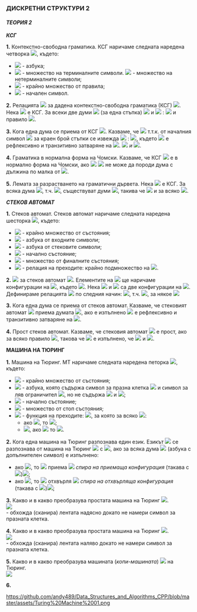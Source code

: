 ### ДИСКРЕТНИ СТРУКТУРИ 2
#### *ТЕОРИЯ 2*

***КСГ***

**1.** Контекстно-свободна граматика. КСГ наричаме следната наредена четворка <img src="https://latex.codecogs.com/svg.latex?\Large&space;G=<V,\sum{,}R,S>">, където:<br>
- <img src="https://latex.codecogs.com/svg.latex?\Large&space;V"> - азбука;
- <img src="https://latex.codecogs.com/svg.latex?\Large&space;\sum\subseteq{V}"> - множество на терминалните символи. <img src="https://latex.codecogs.com/svg.latex?\Large&space;V\setminus\sum"> - множество на нетерминалните символи;
- <img src="https://latex.codecogs.com/svg.latex?\Large&space;R\subseteq(V\setminus\sum)\times{V^{\ast}}"> - крайно множество от правила;
- <img src="https://latex.codecogs.com/svg.latex?\Large&space;S\in{V\setminus{\sum}}"> - начален символ.

**2.** Релацията <img src="https://latex.codecogs.com/svg.latex?\Large&space;\Rightarrow_G"> за дадена контекстно-свободна граматика (КСГ) <img src="https://latex.codecogs.com/svg.latex?\Large&space;G">.<br>Нека <img src="https://latex.codecogs.com/svg.latex?\Large&space;G=<V,\sum{,},R,S>"> е КСГ. За всеки две думи <img src="https://latex.codecogs.com/svg.latex?\Large&space;u,v\in{V^{\ast}}:{\;}u\Rightarrow_Gv"> (за една стъпка) <img src="https://latex.codecogs.com/svg.latex?\Large&space;\stackrel{\text{def.}}{\Leftrightarrow}\exists{x,y\in{V^{\ast}}}"> и <img src="https://latex.codecogs.com/svg.latex?\Large&space;A\in{V\setminus{\sum}}"> : <img src="https://latex.codecogs.com/svg.latex?\Large&space;v=xv'y,{\;}u=xAy"> и правило <img src="https://latex.codecogs.com/svg.latex?\Large&space;A\rightarrow_Gv'">.

**3.** Кога една дума се приема от КСГ <img src="https://latex.codecogs.com/svg.latex?\Large&space;\big(w\in{L(G)\big)}">. Казваме, че <img src="https://latex.codecogs.com/svg.latex?\Large&space;w\in{L(G)}"> т.т.к. от началния символ <img src="https://latex.codecogs.com/svg.latex?\Large&space;S"> за краен брой стъпки се извежда <img src="https://latex.codecogs.com/svg.latex?\Large&space;w"> : <img src="https://latex.codecogs.com/svg.latex?\Large&space;S\Rightarrow_G^{\ast}w">, където <img src="https://latex.codecogs.com/svg.latex?\Large&space;\Rightarow_G^{\ast}"> е рефлексивно и транзитивно затваряне на <img src="https://latex.codecogs.com/svg.latex?\Large&space;\Rightarow_G">. <img src="https://latex.codecogs.com/svg.latex?\Large&space;\big(L(G)=\{w|S\Rightarow_G^{\ast}w"> *и* <img src="https://latex.codecogs.com/svg.latex?\Large&space;w\in{\sum\ast}\}\big)">.

**4.** Граматика в нормална форма на Чомски. Казваме, че КСГ <img src="https://latex.codecogs.com/svg.latex?\Large&space;G=<V,\sum{,}R,S>"> е в нормално форма на Чомски, ако <img src="https://latex.codecogs.com/svg.latex?\Large&space;R\subseteq{(V\setminus{\sum})\times{V^2}}"> <img src="https://latex.codecogs.com/svg.latex?\Large&space;\big(G"> не може да породи дума с дължина по малка от <img src="https://latex.codecogs.com/svg.latex?\Large&space;2\big)">.

**5.** Лемата за разрастването на граматични дървета. Нека <img src="https://latex.codecogs.com/svg.latex?\Large&space;G=<V,\sum{,}R,S>"> е КСГ. За всяка дума <img src="https://latex.codecogs.com/svg.latex?\Large&space;w\in{L(G)}">, т.ч. <img src="https://latex.codecogs.com/svg.latex?\Large&space;|w|>\Phi(G)^{|V\setminus{\sum}|}">, съществуват думи <img src="https://latex.codecogs.com/svg.latex?\Large&space;u,v,x,y,z">, такива че <img src="https://latex.codecogs.com/svg.latex?\Large&space;w=u\cdot{v}\cdot{x}\cdot{y}\cdot{z},{\;}v\cdot{y}\neq\epsilon"> и за всяко <img src="https://latex.codecogs.com/svg.latex?\Large&space;i\in{\mathbb{N}_0}:{\;}u\cdot{v^i}\cdot{x\cdot{y^i}}\cdot{z}\in{L(G)}">.

***СТЕКОВ АВТОМАТ***

**1.** Стеков автомат. Стеков автомат наричаме следната наредена шесторка <img src="https://latex.codecogs.com/svg.latex?\Large&space;M=<K,\sum{,}\Gamma{,\Delta},s,F>">, където:
- <img src="https://latex.codecogs.com/svg.latex?\Large&space;K"> - крайно множество от състояния;
- <img src="https://latex.codecogs.com/svg.latex?\Large&space;\sum"> - азбука от входните символи;
- <img src="https://latex.codecogs.com/svg.latex?\Large&space;\Gamma"> - азбука от стековите символи;
- <img src="https://latex.codecogs.com/svg.latex?\Large&space;s\in{K}"> - начално състояние;
- <img src="https://latex.codecogs.com/svg.latex?\Large&space;F\subseteq{K}"> - множество от финалните състояния;
- <img src="https://latex.codecogs.com/svg.latex?\Large&space;\Delta"> - релация на преходите: крайно подмножество на <img src="https://latex.codecogs.com/svg.latex?\Large&space;\bigg(K\times{\big(\sum\cup}\{\epsilon\}\big)\times{\Gamma^{\ast}}\bigg)\times\big(K\times{\Gamma^{\ast}}\big)">.

**2.** <img src="https://latex.codecogs.com/svg.latex?\Large&space;\vdash_M"> за стеков автомат <img src="https://latex.codecogs.com/svg.latex?\Large&space;M">. Елементите на <img src="https://latex.codecogs.com/svg.latex?\Large&space;K\times{\sum\ast}\times\Gamma\ast"> ще наричаме конфигурации на <img src="https://latex.codecogs.com/svg.latex?\Large&space;M">, където <img src="https://latex.codecogs.com/svg.latex?\Large&space;M=<K,\sum{,}\Gamma{,\Delta},s,F>">. Нека <img src="https://latex.codecogs.com/svg.latex?\Large&space;(p,u,\alpha)"> и <img src="https://latex.codecogs.com/svg.latex?\Large&space;(q,v,\gamma)"> са две конфигурации на <img src="https://latex.codecogs.com/svg.latex?\Large&space;M">. Дефинираме релацията <img src="https://latex.codecogs.com/svg.latex?\Large&space;\vdash_M"> по следния начин: <img src="https://latex.codecogs.com/svg.latex?\Large&space;(p,u,\alpha)\vdash{(q,v,\gamma)}\stackrel{\text{def.}}{\Leftrightarrow}\exists{\big((p,a,\beta),(q,\delta)\big)}\in\Delta">, т.ч. <img src="https://latex.codecogs.com/svg.latex?\Large&space;u=a\cdot{v},{\;}\alpha{=\beta\cdot{\eta},{\;}\gamma{=\delta\cdot\eta}}">, за някое <img src="https://latex.codecogs.com/svg.latex?\Large&space;\eta\in\Gamma\ast">

**3.** Кога една дума се приема от стеков автомат. Казваме, че стековият автомат <img src="https://latex.codecogs.com/svg.latex?\Large&space;M=<K,\sum{,}\Gamma{,\Delta},s,F>"> приема думата <img src="https://latex.codecogs.com/svg.latex?\Large&space;w">, ако е изпълнено <img src="https://latex.codecogs.com/svg.latex?\Large&space;(s,w,\epsilon)\vdash_M^{\ast}(f,\epsilon{,}\epsilon),f\in{F},\vdash_M^{\ast}"> е рефлексивно и транзитивно затваряне на <img src="https://latex.codecogs.com/svg.latex?\Large&space;\vdash_M">.

**4.** Прост стеков автомат. Казваме, че стековия автомат <img src="https://latex.codecogs.com/svg.latex?\Large&space;M=<K,\sum{,}\Gamma{,\Delta},s,F>"> е прост, ако за всяко правило <img src="https://latex.codecogs.com/svg.latex?\Large&space;\big((q,a,\beta),(p,\gamma)\big)\in\Delta">, такова че <img src="https://latex.codecogs.com/svg.latex?\Large&space;q\neq{s}"> е изпълнено, че <img src="https://latex.codecogs.com/svg.latex?\Large&space;\beta\in\Gamma"> и <img src="https://latex.codecogs.com/svg.latex?\Large&space;|\gamma|\le{2}">.


**МАШИНА НА ТЮРИНГ**

**1.** Машина на Тюринг. МТ наричаме следната наредена петорка <img src="https://latex.codecogs.com/svg.latex?\Large&space;M=<K,\sum{,}\delta{,}s,H>">, където:
- <img src="https://latex.codecogs.com/svg.latex?\Large&space;K"> - крайно множество от състояния;
- <img src="https://latex.codecogs.com/svg.latex?\Large&space;\sum"> - азбука, която съдържа символ за празна клетка <img src="https://latex.codecogs.com/svg.latex?\Large&space;\sqcup"> и символ за ляв ограничител <img src="https://latex.codecogs.com/svg.latex?\Large&space;\rhd">, но не съдържа <img src="https://latex.codecogs.com/svg.latex?\Large&space;\leftarrow"> и <img src="https://latex.codecogs.com/svg.latex?\Large&space;\rightarrow">;
- <img src="https://latex.codecogs.com/svg.latex?\Large&space;s\in{K}"> - начално състояние;
- <img src="https://latex.codecogs.com/svg.latex?\Large&space;H\in{K}"> - множество от стоп състояния;
- <img src="https://latex.codecogs.com/svg.latex?\Large&space;\delta"> - функция на преходите: <img src="https://latex.codecogs.com/svg.latex?\Large&space;(K\setminus{H})\times\sum\rightarrow{K}\times(\sum\cup\{\leftarrow{,}\rightarrow\})">, за която за всяко <img src="https://latex.codecogs.com/svg.latex?\Large&space;q\in{K\setminus{H}}">:<br>
  - ако <img src="https://latex.codecogs.com/svg.latex?\Large&space;\delta(q,\rhd)=(p,b)">, то <img src="https://latex.codecogs.com/svg.latex?\Large&space;b=\rightarrow">;
  - <img src="https://latex.codecogs.com/svg.latex?\Large&space;\forall{a}\in\sum">, ако <img src="https://latex.codecogs.com/svg.latex?\Large&space;\delta(q,a)=(p,b)"> то <img src="https://latex.codecogs.com/svg.latex?\Large&space;b\neg\rhd">.

**2.** Кога една машина на Тюринг разпознава един език. Езикът <img src="https://latex.codecogs.com/svg.latex?\Large&space;L"> се разпознава от машина на Тюринг <img src="https://latex.codecogs.com/svg.latex?\Large&space;M=<K,\sum{,}\delta{,}s,H>"> с <img src="https://latex.codecogs.com/svg.latex?\Large&space;y,n\in{H}">, ако за всяка дума <img src="https://latex.codecogs.com/svg.latex?\Large&space;w\in\sum{o}{\ast}"> (азбука с допълнителен символ) е изпълнено:
- ако <img src="https://latex.codecogs.com/svg.latex?\Large&space;w\in{L}">, то <img src="https://latex.codecogs.com/svg.latex?\Large&space;M"> приема <img src="https://latex.codecogs.com/svg.latex?\Large&space;w{\;}{\;}\big((s,\rhd\underline{\sqcup}w)"> *спира на приемаща конфигурация* (такава с <img src="https://latex.codecogs.com/svg.latex?\Large&space;y">)<img src="https://latex.codecogs.com/svg.latex?\Large&space;\big)">;
- ако <img src="https://latex.codecogs.com/svg.latex?\Large&space;w\notin{L}">, то <img src="https://latex.codecogs.com/svg.latex?\Large&space;M"> отхвърля <img src="https://latex.codecogs.com/svg.latex?\Large&space;w{\;}{\;}\big((s,\rhd\underline{\sqcup}w)"> *спира на отхвърляща конфигурация* (такава с <img src="https://latex.codecogs.com/svg.latex?\Large&space;n">)<img src="https://latex.codecogs.com/svg.latex?\Large&space;\big)">;

**3.** Какво и в какво преобразува простата машина на Тюринг <img src="https://latex.codecogs.com/svg.latex?\Large&space;R_{\sqcup}">.<br><img src="https://latex.codecogs.com/svg.latex?\Large&space;\rhd{w_1}\underline{\sqcup}w_2\rightarrow_{R_{\sqcup}}\rhd{w_1}\sqcup{w_2}\underline{\sqcup},{\;}w_2\in(\sum\setminus\{\rhd{,}\sqcup\})^{\ast}"><br>- обхожда (сканира) лентата надясно докато не намери символ за празната клетка.

**4.** Какво и в какво преобразува простата машина на Тюринг <img src="https://latex.codecogs.com/svg.latex?\Large&space;L_{\sqcup}">.<br><img src="https://latex.codecogs.com/svg.latex?\Large&space;\rhd{w_1}{\sqcup}w_2\underline{\sqcup}\rightarrow_{L_{\sqcup}}\rhd{w_1}\underline{\sqcup}{w_2},{\;}w_2\in(\sum\setminus\{\rhd{,}\sqcup\})^{\ast}"><br>- обхожда (сканира) лентата наляво докато не намери символ за празната клетка.

**5.** Какво и в какво преобразува машината (*копи-машината*) <img src="https://latex.codecogs.com/svg.latex?\Large&space;C"> на Тюринг.<br>
<img src="https://latex.codecogs.com/svg.latex?\Large&space;\sqcup{w}\underline{\sqcup}\stackrel{\text{C}}{\rightarrow}\sqcup{w}\sqcup{w}\underline{\sqcup},{\;}w_2\in(\sum\setminus\{\rhd{,}\sqcup\})^{\ast}">

**6.**


https://github.com/andy489/Data_Structures_and_Algorithms_CPP/blob/master/assets/Turing%20Machine%2001.png
